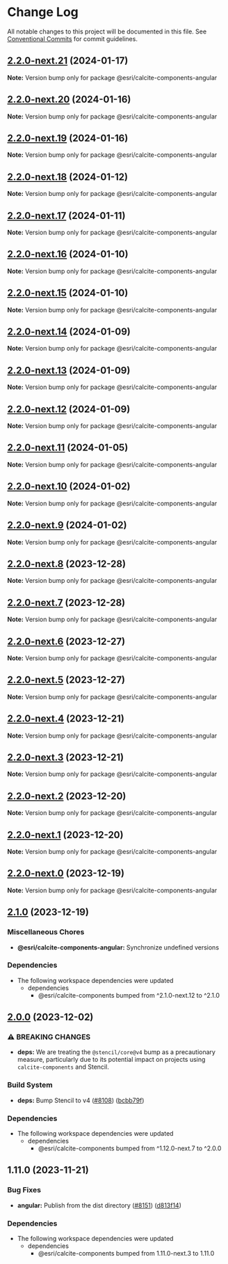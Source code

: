 # Change Log

All notable changes to this project will be documented in this file.
See [Conventional Commits](https://conventionalcommits.org) for commit guidelines.

## [2.2.0-next.21](https://github.com/Esri/calcite-design-system/compare/@esri/calcite-components-angular@2.2.0-next.20...@esri/calcite-components-angular@2.2.0-next.21) (2024-01-17)

**Note:** Version bump only for package @esri/calcite-components-angular

## [2.2.0-next.20](https://github.com/Esri/calcite-design-system/compare/@esri/calcite-components-angular@2.2.0-next.19...@esri/calcite-components-angular@2.2.0-next.20) (2024-01-16)

**Note:** Version bump only for package @esri/calcite-components-angular

## [2.2.0-next.19](https://github.com/Esri/calcite-design-system/compare/@esri/calcite-components-angular@2.2.0-next.18...@esri/calcite-components-angular@2.2.0-next.19) (2024-01-16)

**Note:** Version bump only for package @esri/calcite-components-angular

## [2.2.0-next.18](https://github.com/Esri/calcite-design-system/compare/@esri/calcite-components-angular@2.2.0-next.17...@esri/calcite-components-angular@2.2.0-next.18) (2024-01-12)

**Note:** Version bump only for package @esri/calcite-components-angular

## [2.2.0-next.17](https://github.com/Esri/calcite-design-system/compare/@esri/calcite-components-angular@2.2.0-next.16...@esri/calcite-components-angular@2.2.0-next.17) (2024-01-11)

**Note:** Version bump only for package @esri/calcite-components-angular

## [2.2.0-next.16](https://github.com/Esri/calcite-design-system/compare/@esri/calcite-components-angular@2.2.0-next.15...@esri/calcite-components-angular@2.2.0-next.16) (2024-01-10)

**Note:** Version bump only for package @esri/calcite-components-angular

## [2.2.0-next.15](https://github.com/Esri/calcite-design-system/compare/@esri/calcite-components-angular@2.2.0-next.14...@esri/calcite-components-angular@2.2.0-next.15) (2024-01-10)

**Note:** Version bump only for package @esri/calcite-components-angular

## [2.2.0-next.14](https://github.com/Esri/calcite-design-system/compare/@esri/calcite-components-angular@2.2.0-next.13...@esri/calcite-components-angular@2.2.0-next.14) (2024-01-09)

**Note:** Version bump only for package @esri/calcite-components-angular

## [2.2.0-next.13](https://github.com/Esri/calcite-design-system/compare/@esri/calcite-components-angular@2.2.0-next.12...@esri/calcite-components-angular@2.2.0-next.13) (2024-01-09)

**Note:** Version bump only for package @esri/calcite-components-angular

## [2.2.0-next.12](https://github.com/Esri/calcite-design-system/compare/@esri/calcite-components-angular@2.2.0-next.11...@esri/calcite-components-angular@2.2.0-next.12) (2024-01-09)

**Note:** Version bump only for package @esri/calcite-components-angular

## [2.2.0-next.11](https://github.com/Esri/calcite-design-system/compare/@esri/calcite-components-angular@2.2.0-next.10...@esri/calcite-components-angular@2.2.0-next.11) (2024-01-05)

**Note:** Version bump only for package @esri/calcite-components-angular

## [2.2.0-next.10](https://github.com/Esri/calcite-design-system/compare/@esri/calcite-components-angular@2.2.0-next.9...@esri/calcite-components-angular@2.2.0-next.10) (2024-01-02)

**Note:** Version bump only for package @esri/calcite-components-angular

## [2.2.0-next.9](https://github.com/Esri/calcite-design-system/compare/@esri/calcite-components-angular@2.2.0-next.8...@esri/calcite-components-angular@2.2.0-next.9) (2024-01-02)

**Note:** Version bump only for package @esri/calcite-components-angular

## [2.2.0-next.8](https://github.com/Esri/calcite-design-system/compare/@esri/calcite-components-angular@2.2.0-next.7...@esri/calcite-components-angular@2.2.0-next.8) (2023-12-28)

**Note:** Version bump only for package @esri/calcite-components-angular

## [2.2.0-next.7](https://github.com/Esri/calcite-design-system/compare/@esri/calcite-components-angular@2.2.0-next.6...@esri/calcite-components-angular@2.2.0-next.7) (2023-12-28)

**Note:** Version bump only for package @esri/calcite-components-angular

## [2.2.0-next.6](https://github.com/Esri/calcite-design-system/compare/@esri/calcite-components-angular@2.2.0-next.5...@esri/calcite-components-angular@2.2.0-next.6) (2023-12-27)

**Note:** Version bump only for package @esri/calcite-components-angular

## [2.2.0-next.5](https://github.com/Esri/calcite-design-system/compare/@esri/calcite-components-angular@2.2.0-next.4...@esri/calcite-components-angular@2.2.0-next.5) (2023-12-27)

**Note:** Version bump only for package @esri/calcite-components-angular

## [2.2.0-next.4](https://github.com/Esri/calcite-design-system/compare/@esri/calcite-components-angular@2.2.0-next.3...@esri/calcite-components-angular@2.2.0-next.4) (2023-12-21)

**Note:** Version bump only for package @esri/calcite-components-angular

## [2.2.0-next.3](https://github.com/Esri/calcite-design-system/compare/@esri/calcite-components-angular@2.2.0-next.2...@esri/calcite-components-angular@2.2.0-next.3) (2023-12-21)

**Note:** Version bump only for package @esri/calcite-components-angular

## [2.2.0-next.2](https://github.com/Esri/calcite-design-system/compare/@esri/calcite-components-angular@2.2.0-next.1...@esri/calcite-components-angular@2.2.0-next.2) (2023-12-20)

**Note:** Version bump only for package @esri/calcite-components-angular

## [2.2.0-next.1](https://github.com/Esri/calcite-design-system/compare/@esri/calcite-components-angular@2.2.0-next.0...@esri/calcite-components-angular@2.2.0-next.1) (2023-12-20)

**Note:** Version bump only for package @esri/calcite-components-angular

## [2.2.0-next.0](https://github.com/Esri/calcite-design-system/compare/@esri/calcite-components-angular@2.1.0...@esri/calcite-components-angular@2.2.0-next.0) (2023-12-19)

**Note:** Version bump only for package @esri/calcite-components-angular

## [2.1.0](https://github.com/Esri/calcite-design-system/compare/@esri/calcite-components-angular@2.0.0...@esri/calcite-components-angular@2.1.0) (2023-12-19)

### Miscellaneous Chores

- **@esri/calcite-components-angular:** Synchronize undefined versions

### Dependencies

- The following workspace dependencies were updated
  - dependencies
    - @esri/calcite-components bumped from ^2.1.0-next.12 to ^2.1.0

## [2.0.0](https://github.com/Esri/calcite-design-system/compare/@esri/calcite-components-angular@1.11.0...@esri/calcite-components-angular@2.0.0) (2023-12-02)

### ⚠ BREAKING CHANGES

- **deps:** We are treating the `@stencil/core@v4` bump as a precautionary measure, particularly due to its potential impact on projects using `calcite-components` and Stencil.

### Build System

- **deps:** Bump Stencil to v4 ([#8108](https://github.com/Esri/calcite-design-system/issues/8108)) ([bcbb79f](https://github.com/Esri/calcite-design-system/commit/bcbb79f8c925d505bb4ee5e6a54861c5f6bb88b9))

### Dependencies

- The following workspace dependencies were updated
  - dependencies
    - @esri/calcite-components bumped from ^1.12.0-next.7 to ^2.0.0

## 1.11.0 (2023-11-21)

### Bug Fixes

- **angular:** Publish from the dist directory ([#8151](https://github.com/Esri/calcite-design-system/issues/8151)) ([d813f14](https://github.com/Esri/calcite-design-system/commit/d813f14c3c2fc7b765ccf27166f31201d91f2ac5))

### Dependencies

- The following workspace dependencies were updated
  - dependencies
    - @esri/calcite-components bumped from 1.11.0-next.3 to 1.11.0
